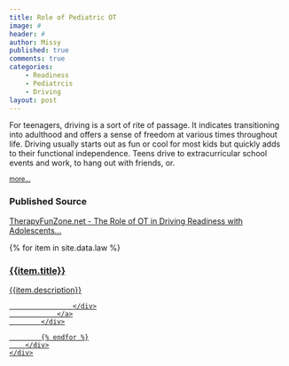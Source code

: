 ```yaml
---
title: Role of Pediatric OT
image: #
header: #
author: Missy
published: true
comments: true
categories: 
    - Readiness
    - Pediatrcis
    - Driving
layout: post
---
```


For teenagers, driving is a sort of rite of passage. It indicates transitioning into adulthood and offers a sense of freedom at various times throughout life. Driving usually starts out as fun or cool for most kids but quickly adds to their functional independence. Teens drive to extracurricular school events and work, to hang out with friends, or. 

<small>[more...](/docs/the-role-of-ot-in-driving-readiness-with-adolescents-most-at-risk.pdf)</small>

### Published Source
[TherapyFunZone.net - The Role of OT in Driving Readiness with Adolescents...](https://therapyfunzone.net/blog/the-roll-of-ot-in-driving-readiness-with-adolescents-most-at-risk/)


<!--### Screenshot Link to Published Page-->




<section id="services">
	<div class="container">
		<div class="row">
			<div class="col-md-12">
<!--				<h3 class="section-title text-center rev">My Services</h3>-->
			</div>
		</div>
		<div class="row">
			{% for item in site.data.law %}
			<div class="col-md-4 col-sm-6">
				<a href="{{item.link}}">
					<div class="serviceBox cards rev">
						<div class="service-icon">
							<!-- <span><i class="fa {{item.fa-icon}}" aria-hidden="true"></i></span> -->
							<img src="">
						</div>
						<h3 class="title">{{item.title}}</h3>
						<p class="description">
							{{item.description}}
						</p>

					</div>
				</a>
			</div>

			{% endfor %}
		</div>
	</div>
</section>
